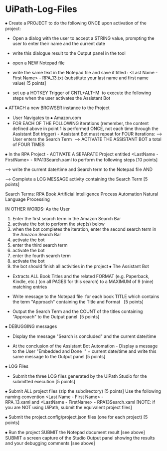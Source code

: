 # UiPath-Log-Files
⦁	Create a PROJECT to do the following ONCE upon activation of the project:
- Open a dialog with the user to accept a STRING value, prompting the user to enter their name and the current date
- write this dialogue result to the Output panel in the tool 
- open a NEW Notepad file
- write the same text in the Notepad file and save it titled : <Last Name - First Name> - RPA_13.txt (substitute your last name and first name value) [5 points]

 

- set up a HOTKEY Trigger of CNTL+ALT+M  to execute the following steps when the user activates the Assistant Bot


⦁	ATTACH a new BROWSER instance to the Project
- User Navigates to ⦁	Amazon.com 
- FOR EACH OF THE FOLLOWING iterations (remember, the content defined above in point 1 is performed ONCE, not each time through the Assistant Bot trigger) - Assistant Bot must repeat for FOUR iterations:
--> User enters the Search Term 
--> ACTIVATE THE ASSISTANT BOT a total of FOUR TIMES

⦁	In the RPA Project - ACTIVATE A SEPARATE Project entitled <LastName - FirstName> - RPA13Search.xaml to perform the following steps [10 points]
 

--> write the current date/time and Search term to the Notepad file AND
 
--> Complete a LOG MESSAGE activity containing the Search Term [5 points]
 
 

Search Terms:
RPA Book
Artificial Intelligence
Process Automation
Natural Language Processing

IN OTHER WORDS: As the User
1) Enter the first search term in the Amazon Search Bar
2) activate the bot to perform the step(s) below
3) when the bot completes the iteration, enter the second search term in the Amazon Search Bar
4) activate the bot
5) enter the third search term
6) activate the bot
7) enter the fourth search term
8) activate the bot
9) the bot should finish all activities in the project
⦁	The Assistant Bot 
- Extracts ALL Book Titles and the related FORMAT (e.g. Paperback, Kindle, etc.) (on all PAGES for this search) to a MAXIMUM of 9 (nine) matching entries
- Write message to the Notepad file  for each book TITLE which contains the term "Approach" containing the Title and Format   [5 points]
 
- Output the Search Term and the COUNT of the titles containing "Approach" to the Output panel  [5 points]
 
⦁	DEBUGGING messages
- Display the message "Search is concluded" and the current date/time
 
- At the conclusion of the Assistant Bot Automation - Display a message to the User "Embedded and Done  " + current date/time and write this same message to the Output panel [5 points]

 
⦁	LOG Files
- Submit the three LOG files generated by the UiPath Studio for the submitted execution [5 points]

⦁	Submit ALL project files (zip the subdirectory) [5 points]
Use the following naming convention <Last Name - First Name> - RPA_13.xaml and <LastName - FirstName> - RPA13Search.xaml
[NOTE: if you are NOT using UiPath, submit the equivalent project files]

⦁	Submit the project.config/project.json files (one for each project) [5 points]

⦁	Run the project
SUBMIT the Notepad document result [see above]
SUBMIT a screen capture of the Studio Output panel showing the results and your debugging comments [see above] 

